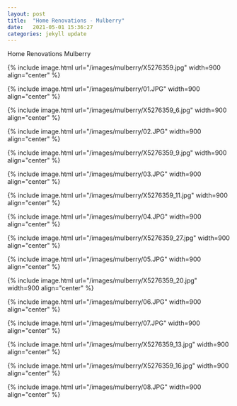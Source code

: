 ```yaml
---
layout: post
title:  "Home Renovations - Mulberry"
date:   2021-05-01 15:36:27
categories: jekyll update
---
```


Home Renovations Mulberry

{% include image.html url="/images/mulberry/X5276359.jpg" width=900 align="center" %}

{% include image.html url="/images/mulberry/01.JPG" width=900 align="center" %}

{% include image.html url="/images/mulberry/X5276359_6.jpg" width=900 align="center" %}

{% include image.html url="/images/mulberry/02.JPG" width=900 align="center" %}

{% include image.html url="/images/mulberry/X5276359_9.jpg" width=900 align="center" %}

{% include image.html url="/images/mulberry/03.JPG" width=900 align="center" %}

{% include image.html url="/images/mulberry/X5276359_11.jpg" width=900 align="center" %}

{% include image.html url="/images/mulberry/04.JPG" width=900 align="center" %}

{% include image.html url="/images/mulberry/X5276359_27.jpg" width=900 align="center" %}

{% include image.html url="/images/mulberry/05.JPG" width=900 align="center" %}

{% include image.html url="/images/mulberry/X5276359_20.jpg" width=900 align="center" %}

{% include image.html url="/images/mulberry/06.JPG" width=900 align="center" %}

{% include image.html url="/images/mulberry/07.JPG" width=900 align="center" %}

{% include image.html url="/images/mulberry/X5276359_13.jpg" width=900 align="center" %}

{% include image.html url="/images/mulberry/X5276359_16.jpg" width=900 align="center" %}

{% include image.html url="/images/mulberry/08.JPG" width=900 align="center" %}



